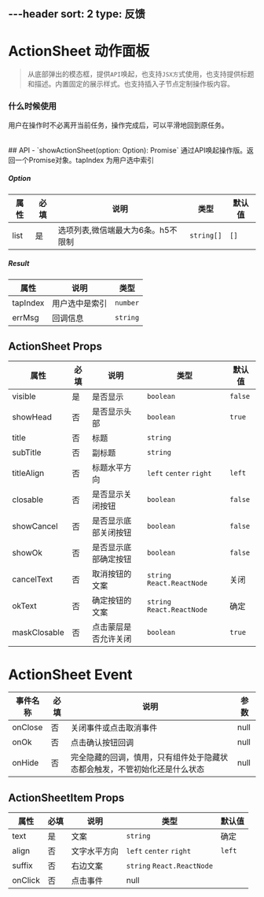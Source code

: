 ---header
sort: 2
type: 反馈
---
# ActionSheet 动作面板
> 从底部弹出的模态框，提供`API`唤起，也支持`JSX方`式使用，也支持提供标题和描述。内置固定的展示样式。也支持插入子节点定制操作板内容。

### 什么时候使用
用户在操作时不必离开当前任务，操作完成后，可以平滑地回到原任务。


<demo>


<br />
## API
 - `showActionSheet(option: Option): Promise` 通过API唤起操作版。返回一个Promise对象。tapIndex 为用户选中索引

##### Option
| 属性 | 必填 | 说明 | 类型 | 默认值 |
| --- | --- | --- | --- | --- |
| list | 是 | 选项列表,微信端最大为6条。h5不限制 | `string[]` | `[]` |

##### Result
| 属性 | 说明 | 类型 |
| --- | --- | --- |
| tapIndex| 用户选中是索引 | `number` |
| errMsg | 回调信息 | `string` |

## ActionSheet Props
| 属性 | 必填 | 说明 | 类型 | 默认值 |
| --- | --- | --- | --- | --- |
| visible | 是 | 是否显示 | `boolean` | `false` |
| showHead | 否 |  是否显示头部 | `boolean` | `true` |
| title | 否 |  标题 | `string` |  |
| subTitle | 否 |  副标题 | `string` |  |
| titleAlign | 否 |  标题水平方向 | `left` `center` `right` | `left` |
| closable | 否 |  是否显示关闭按钮 | `boolean` | `false` |
| showCancel | 否 |  是否显示底部关闭按钮 | `boolean` | `false` |
| showOk | 否 |  是否显示底部确定按钮 | `boolean` | `false` |
| cancelText | 否 |  取消按钮的文案 | `string` `React.ReactNode`| 关闭 |
| okText | 否 |  确定按钮的文案 | `string` `React.ReactNode` | 确定 |
| maskClosable | 否 | 点击蒙层是否允许关闭 | `boolean` | `true` |

# ActionSheet Event
| 事件名称 |  必填 | 说明 | 参数 |
| --- | --- | --- | --- |
| onClose | 否 | 关闭事件或点击取消事件 | null |
| onOk | 否 | 点击确认按钮回调 | null |
| onHide | 否 | 完全隐藏的回调，慎用，只有组件处于隐藏状态都会触发，不管初始化还是什么状态 | null |

## ActionSheetItem Props
| 属性 | 必填 | 说明 | 类型 | 默认值 |
| --- | --- | --- | --- | --- |
| text | 是 |  文案 | `string` | 确定 |
| align | 否 |  文字水平方向 | `left` `center` `right` | `left` |
| suffix | 否 |  右边文案 | `string` `React.ReactNode` | |
| onClick | 否 | 点击事件 | null |

